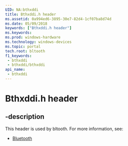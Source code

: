 ```yaml
---
UID: NA:bthxddi
title: Bthxddi.h header
ms.assetid: 0a994ed6-3895-30e7-82d4-1cf07ba8d74d
ms.date: 05/09/2018
keywords: ["Bthxddi.h header"]
ms.keywords: 
ms.prod: windows-hardware
ms.technology: windows-devices
ms.topic: portal
tech.root: bltooth
f1_keywords:
 - bthxddi
 - bthxddi/bthxddi
api_name:
 - bthxddi
---
```


# Bthxddi.h header


## -description

This header is used by bltooth. For more information, see:

- [Bluetooth](../_bltooth/index.md)

